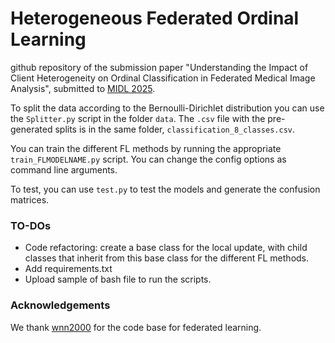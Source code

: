 # Heterogeneous Federated Ordinal Learning

github repository of the submission paper "Understanding the Impact of Client Heterogeneity on Ordinal Classification in Federated Medical Image Analysis", submitted to [MIDL 2025](https://2025.midl.io/). 

To split the data according to the Bernoulli-Dirichlet distribution you can use the ```Splitter.py``` script in the folder ```data```. The ```.csv``` file with the pre-generated splits is in the same folder, ```classification_8_classes.csv```.

You can train the different FL methods by running the appropriate ```train_FLMODELNAME.py``` script. You can change the config options as command line arguments. 

To test, you can use ```test.py``` to test the models and generate the confusion matrices. 

### TO-DOs

* Code refactoring: create a base class for the local update, with child classes that inherit from this base class for the different FL methods.
* Add requirements.txt
* Upload sample of bash file to run the scripts.

### Acknowledgements

We thank [wnn2000](https://github.com/wnn2000/FedIIC) for the code base for federated learning.
